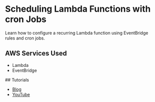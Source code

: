 # Scheduling Lambda Functions with cron Jobs

Learn how to configure a recurring Lambda function using EventBridge rules and cron jobs.

## AWS Services Used

- Lambda
- EventBridge

## Tutorials

- [Blog](https://conermurphy.com/blog/scheduling-lambda-functions-with-cron-jobs-using-aws-cdk)
- [YouTube](https://youtu.be/cv9V4b6Yp7g)